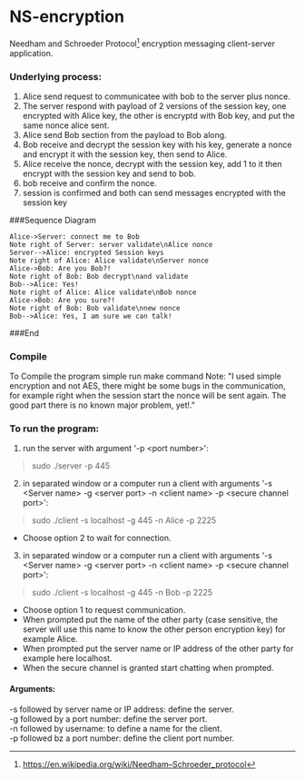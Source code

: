 # NS-encryption
Needham and Schroeder Protocol[^1] encryption messaging client-server application.

### Underlying process:
1. Alice send request to communicatee with bob to the server plus nonce.
2. The server respond with payload of 2 versions of the session key, one encrypted with Alice key, the other is encryptd with Bob key, and put the same nonce alice sent.
3. Alice send Bob section from the payload to Bob along.
4. Bob receive and decrypt the session key with his key, generate a nonce and encrypt it with the session key, then send to Alice.
5. Alice receive the nonce, decrypt with the session key, add 1 to it then encrypt with the session key and send to bob.
6. bob receive and confirm the nonce.
7. session is confirmed and both can send messages encrypted with the session key

###Sequence Diagram
                    
```seq
Alice->Server: connect me to Bob 
Note right of Server: server validate\nAlice nonce 
Server-->Alice: encrypted Session keys 
Note right of Alice: Alice validate\nServer nonce 
Alice->Bob: Are you Bob?!
Note right of Bob: Bob decrypt\nand validate
Bob-->Alice: Yes!
Note right of Alice: Alice validate\nBob nonce
Alice->Bob: Are you sure?!
Note right of Bob: Bob validate\nnew nonce
Bob-->Alice: Yes, I am sure we can talk!
```
###End

### Compile
To Compile the program simple run make command
Note: "I used simple encryption and not AES, there might be some bugs in the communication, for example right when the session start the nonce will be sent again. The good part there is no known major problem, yet!."
### To run the program:  

1) run the server with argument '-p \<port number>':  
>sudo ./server -p 445  

2) in separated window or a computer run a client with arguments '-s \<Server name> -g \<server port> -n \<client name> -p \<secure channel port>':  
>sudo ./client -s localhost -g 445 -n Alice -p 2225 

- Choose option 2 to wait for connection.

3) in separated window  or a computer run a client with arguments '-s \<Server name> -g \<server port> -n \<client name> -p \<secure channel port>':  
>sudo ./client -s localhost -g 445 -n Bob -p 2225  

- Choose option 1 to request communication.   
- When prompted put the name of the other party (case sensitive, the server will use this name to know the other person encryption key) for example Alice.  
- When prompted put the server name or IP address of the other party for example here localhost.  
- When the secure channel is granted start chatting when prompted.  

#### Arguments:  
-s followed by server name or IP address: define the server.  
-g followed by a port number: define the server port.  
-n followed by username: to define a name for the client.  
-p followed bz a port number: define the client port number.  

[^1]: https://en.wikipedia.org/wiki/Needham–Schroeder_protocol
